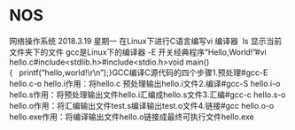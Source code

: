 # NOS
网络操作系统
2018.3.19 星期一
在Linux下进行C语言编写vi 编译器  ls 显示当前文件夹下的文件 gcc是Linux下的编译器 -E 开关经典程序“Hello,World!”#vi hello.c#include<stdlib.h>#include<stdio.h>void main(){   printf(“hello,world!\r\n”);}GCC编译C源代码的四个步骤1.预处理#gcc-E hello.c-o hello.i作用：将hello.c 预处理输出hello.i文件2.编译#gcc-S hello.i-o hello.s作用：将预处理输出文件hello.i汇编成hello.s文件3.汇编#gcc-c hello.s-o hello.o作用：将汇编输出文件test.s编译输出test.o文件4.链接#gcc hello.o-o hello.exe作用：将编译输出文件hello.o链接成最终可执行文件hello.exe   
